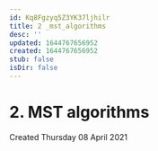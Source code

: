 ```yaml
---
id: Kq8Fgzyq5Z3YK37ljhilr
title: 2 _mst_algorithms
desc: ''
updated: 1644767656952
created: 1644767656952
stub: false
isDir: false
---
```

# 2. MST algorithms
Created Thursday 08 April 2021


